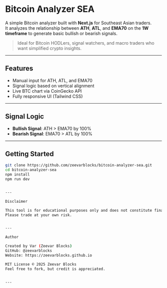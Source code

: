 # Bitcoin Analyzer SEA

A simple Bitcoin analyzer built with **Next.js** for Southeast Asian traders.  
It analyzes the relationship between **ATH**, **ATL**, and **EMA70** on the **1W timeframe** to generate basic bullish or bearish signals.

> Ideal for Bitcoin HODLers, signal watchers, and macro traders who want simplified crypto insights.

---

## Features

- Manual input for ATH, ATL, and EMA70
- Signal logic based on vertical alignment
- Live BTC chart via CoinGecko API
- Fully responsive UI (Tailwind CSS)

---

## Signal Logic

- **Bullish Signal**: ATH > EMA70 by 100%
- **Bearish Signal**: EMA70 > ATL by 100%

---

## Getting Started

```bash
git clone https://github.com/zeevarblocks/bitcoin-analyzer-sea.git
cd bitcoin-analyzer-sea
npm install
npm run dev


---

Disclaimer

This tool is for educational purposes only and does not constitute financial advice.
Please trade at your own risk.


---

Author

Created by Var (Zeevar Blocks)
GitHub: @zeevarblocks
Website: https://zeevarblocks.github.io

MIT License © 2025 Zeevar Blocks
Feel free to fork, but credit is appreciated.


---

